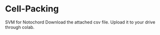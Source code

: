 # Cell-Packing
SVM for Notochord
Download the attached csv file. Upload it to your drive through colab. 
